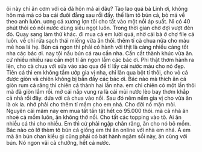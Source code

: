 ôi này chỉ ăn cơm với cá đã hôn má ai đâu? Tào lao quá bà Linh ơi, không hôn má mà có ba cái đuôi đằng sau rồi đấy. thế làm tô bún cá, bỏ má về theo anh luôn. ương cá xương lợn tôi cho tất vào một nồi áp suất. Nì có 40 phút thôi có nồi nước dùng siêu ngọt luôn. Trong thời gian chờ đợi vượt đèn đỏ. Quay sang làm thứ khác. đi mua cá em lười quá, nhờ cái bà ở chợ file cá luôn. về chỉ rửa sạch thái miếng vừa ăn thôi. thêm tí cà chua nữa cho màu mè hoa lá hẹ. Bún cá ngon thì phải có hành với thịt là càng nhiều càng tốt nha các bác ơi. nay tôi nấu bún cá rau cần nha. Cần cắt thành khúc vừa ăn. cứ nhiều nhiều rau cần một tí ăn ngon lắm các bác ơi. Phi thật thơm hành ra lên, cho cà chua với sứa vào xào qua để tí lấy cái nước màu cho nó đẹp. Tiên cá thì em không tẩm ướp gia vị nha, chỉ lăn qua bột tí thôi, cho vỏ cá được giòn và chiên không bị bắn đấy các bác ơi. Bác nào mà thích ăn cá giòn rụm cả răng thì chiên cá thành hai lần nha. em chỉ chiên có một lần thôi mà đã giòn lắm rồi. mở cái nắp vung ra là cái mùi nước lèo bay thơm khắp cả nhà rồi đây. dứa với cà chua vào nồi. Sau đó nêm nếm gia vị cho vừa ăn là ok la. nhớ phải cho thêm tí mắm cho em nhá. Cho đời nó mặn mòi. Nguyên cái mâm này em mua tất tần tật hết có 95.000 thôi. mà cả nhà ăn nhoè cả mồm luôn, ăn không thở nổi. Cho tất các topping vào tô. Ai ăn nhiều cá thì cho nhiều. Em thì cứ phải ngập chân răng, ăn cho nó bõ mồm. Bác nào có lỡ thèm tô bún cá giống em thì ăn online với nhà em nhá. À em mà ăn bún chan kiểu gì cũng phải có bát hành ngâm sổi này, ăn cùng với bún. Nó ngon vãi cả chưởng, hết cả nước.